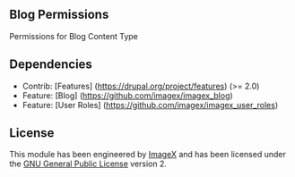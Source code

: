 ## Blog Permissions

Permissions for Blog Content Type
 
## Dependencies

* Contrib: [Features] (https://drupal.org/project/features)  (>= 2.0)
* Feature: [Blog] (https://github.com/imagex/imagex_blog) 
* Feature: [User Roles] (https://github.com/imagex/imagex_user_roles) 

## License

This module has been engineered by [ImageX](http://www.imagexmedia.com) and has been licensed under the [GNU General Public License](http://www.gnu.org/licenses/gpl-2.0.html) version 2.

